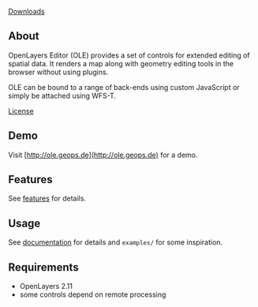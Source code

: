[Downloads](http://dl.geops.de/ole)

About
-----

OpenLayers Editor (OLE) provides a set of controls for extended editing of spatial data. It renders a map along with geometry editing tools in the browser without using plugins.

OLE can be bound to a range of back-ends using custom JavaScript or simply be attached using WFS-T.

[License](https://github.com/geops/ole/blob/master/license.txt)


Demo
-----

Visit [http://ole.geops.de](http://ole.geops.de) for a demo.


Features
-----

See [features](https://github.com/geops/ole/blob/master/features.md) for details.


Usage
-----

See [documentation](https://github.com/geops/ole/blob/master/documentation.md) for details and `examples/` for some inspiration.


Requirements
------------

* OpenLayers 2.11
* some controls depend on remote processing
